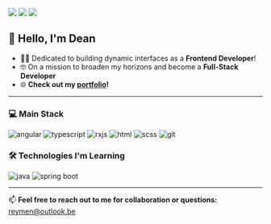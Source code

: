 [<img src="https://img.shields.io/badge/github-%2312100E.svg?&style=for-the-badge&logo=github&logoColor=white&color=black" />](https://github.com/deenr)
[<img src="https://img.shields.io/badge/linkedin-%230077B5.svg?&style=for-the-badge&logo=linkedin&logoColor=white" />](https://www.linkedin.com/in/dean-reymen/)
[<img src="https://img.shields.io/badge/X-%23000000.svg?&style=for-the-badge&logo=x&logoColor=white" />](https://www.x.com/deanreymen)

## 👋 Hello, I'm Dean

- 👨‍💻 Dedicated to building dynamic interfaces as a **Frontend Developer**!
- 🤓 On a mission to broaden my horizons and become a **Full-Stack Developer**
- 🌐 **Check out my [portfolio](https://deanreymen.be/)!**

---

### 💻 Main Stack
<p>
  <img src="https://img.shields.io/badge/Angular-DD0031?style=for-the-badge&logo=angular&logoColor=white" alt="angular"/>
  <img src="https://img.shields.io/badge/TypeScript-007ACC?style=for-the-badge&logo=typescript&logoColor=white" alt="typescript"/>
  <img src="https://img.shields.io/badge/RxJS-B7178C?style=for-the-badge&logo=reactivex&logoColor=white" alt="rxjs"/>
  <img src="https://img.shields.io/badge/HTML5-E34F26?style=for-the-badge&logo=html5&logoColor=white" alt="html"/>
  <img src="https://img.shields.io/badge/SCSS-CC6699?style=for-the-badge&logo=sass&logoColor=white" alt="scss"/>
  <img src="https://img.shields.io/badge/Git-F05032?style=for-the-badge&logo=git&logoColor=white" alt="git"/>
</p>

### 🛠️ Technologies I'm Learning
<p>
  <img src="https://img.shields.io/badge/Java-007396?style=for-the-badge&logo=java&logoColor=white" alt="java"/>
  <img src="https://img.shields.io/badge/Spring%20Boot-6DB33F?style=for-the-badge&logo=springboot&logoColor=white" alt="spring boot"/>
</p>

---

📫 **Feel free to reach out to me for collaboration or questions:** [reymen@outlook.be](mailto:reymen@outlook.be)
